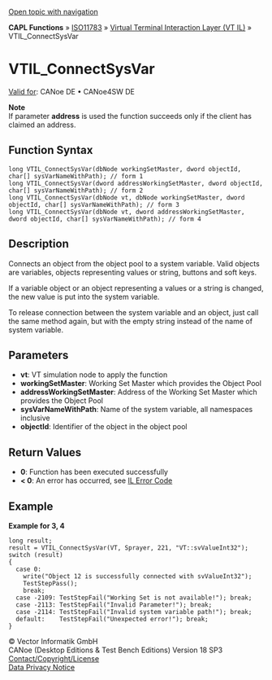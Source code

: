 [Open topic with navigation](../../../../../../CANoeDEFamily.htm#Topics/CAPLFunctions/ISO11783/ISOInteractionLayerVT/Functions/CAPLfunctionIso11783VTILConnectSysVar.md)

**CAPL Functions** » [ISO11783](../../CAPLfunctionsISO11783Overview.md) » [Virtual Terminal Interaction Layer (VT IL)](../CAPLfunctionsISOILVTOverview.md) » VTIL_ConnectSysVar

# VTIL_ConnectSysVar

[Valid for](../../../../Shared/FeatureAvailability.md): CANoe DE • CANoe4SW DE

**Note**  
If parameter **address** is used the function succeeds only if the client has claimed an address.

## Function Syntax

```plaintext
long VTIL_ConnectSysVar(dbNode workingSetMaster, dword objectId, char[] sysVarNameWithPath); // form 1
long VTIL_ConnectSysVar(dword addressWorkingSetMaster, dword objectId, char[] sysVarNameWithPath); // form 2
long VTIL_ConnectSysVar(dbNode vt, dbNode workingSetMaster, dword objectId, char[] sysVarNameWithPath); // form 3
long VTIL_ConnectSysVar(dbNode vt, dword addressWorkingSetMaster, dword objectId, char[] sysVarNameWithPath); // form 4
```

## Description

Connects an object from the object pool to a system variable. Valid objects are variables, objects representing values or string, buttons and soft keys.

If a variable object or an object representing a values or a string is changed, the new value is put into the system variable.

To release connection between the system variable and an object, just call the same method again, but with the empty string instead of the name of system variable.

## Parameters

- **vt**: VT simulation node to apply the function
- **workingSetMaster**: Working Set Master which provides the Object Pool
- **addressWorkingSetMaster**: Address of the Working Set Master which provides the Object Pool
- **sysVarNameWithPath**: Name of the system variable, all namespaces inclusive
- **objectId**: Identifier of the object in the object pool

## Return Values

- **0**: Function has been executed successfully
- **< 0**: An error has occurred, see [IL Error Code](../../../CAPLfunctionsISOj1939ErrorCodes.md)

## Example

**Example for 3, 4**

```plaintext
long result;
result = VTIL_ConnectSysVar(VT, Sprayer, 221, "VT::svValueInt32");
switch (result)
{
  case 0:
    write("Object 12 is successfully connected with svValueInt32");
    TestStepPass();
    break;
  case -2109: TestStepFail("Working Set is not available!"); break;
  case -2113: TestStepFail("Invalid Parameter!"); break;
  case -2114: TestStepFail("Invalid system variable path!"); break;
  default:    TestStepFail("Unexpected error!"); break;
}
```

© Vector Informatik GmbH  
CANoe (Desktop Editions & Test Bench Editions) Version 18 SP3  
[Contact/Copyright/License](../../../../Shared/ContactCopyrightLicense.md)  
[Data Privacy Notice](https://www.vector.com/int/en/company/get-info/privacy-policy/)
